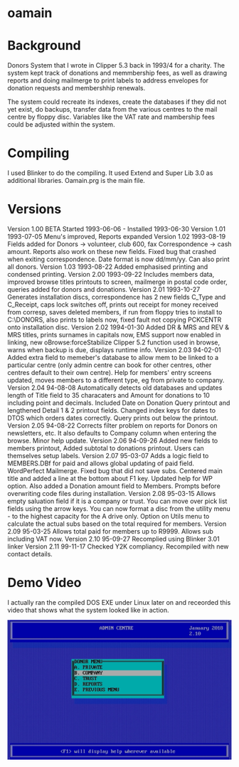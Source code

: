 # oamain

# Background
Donors System that I wrote in Clipper 5.3 back in 1993/4 for a charity. The system kept track of donations and memmbership fees, as well as drawing reports and doing mailmerge to print labels to address envelopes for donation requests and membershhip renewals.

The system could recreate its indexes, create the databases if they did not yet exist, do backups, transfer data from the various centres to the mail centre by floppy disc. Variables like the VAT rate and mambership fees could be adjusted within the system.

# Compiling
I used Blinker to do the compiling. It used Extend and Super Lib 3.0 as additional libraries. Oamain.prg is the main file.

# Versions
Version 1.00 BETA Started 1993-06-06  - Installed 1993-06-30
Version 1.01 1993-07-05 Menu's improved, Reports expanded
Version 1.02 1993-08-19 Fields added for Donors -> volunteer, club 600, fax
              Correspondence -> cash amount.  Reports also work on these new
              fields.  Fixed bug that crashed when exiting correspondence.
              Date format is now dd/mm/yy.  Can also print all donors.
Version 1.03 1993-08-22 Added emphasised printing and condensed printing.
Version 2.00 1993-09-22 Includes members data, improved browse titles
              printouts to screen, mailmerge in postal code order,
              queries added for donors and donations.
Version 2.01 1993-10-27 Generates installation discs, correspondence has 2
              new fields C_Type and C_Receipt, caps lock switches off,
              prints out receipt for money received from corresp, saves
              deleted members, if run from floppy tries to install to 
              C:\DONORS, also prints to labels now, fixed fault not copying
              PCKCENTR onto installation disc.
Version 2.02 1994-01-30 Added DR & MRS and REV & MRS titles, prints surnames
              in capitals now, EMS support now enabled in linking, new 
              oBrowse:forceStabilize Clipper 5.2 function used in browse,
              warns when backup is due, displays runtime info.
Version 2.03 94-02-01 Added extra field to memeber's database to allow mem
              to be linked to a particular centre (only admin centre can book
              for other centres, other centres default to their own centre).
              Help for members' entry screens updated, moves members to a
              different type, eg from private to company.
Version 2.04 94-08-08 Automatically detects old databases and updates length
              of Title field to 35 characaters and Amount for donations to
              10 including point and decimals. Included Date on Donation Query
              printout and lengthened Detail 1 & 2 printout fields. Changed
              index keys for dates to DTOS which orders dates correctly.
              Query prints out below the printout.
Version 2.05 94-08-22 Corrects filter problem on reports for Donors on 
              newsletters, etc.  It also defaults to Company column when
              entering the browse.  Minor help update.
Version 2.06 94-09-26 Added new fields to members printout, Added subtotal
              to donations printout. Users can themselves setup labels.
Version 2.07 95-03-07 Adds a logic field to MEMBERS.DBf for paid and allows
              global updating of paid field.  WordPerfect Mailmerge. Fixed
              bug that did not save subs.  Centered main title and added a
              line at the bottom about F1 key.  Updated help for WP option.
              Also added a Donation amount field to Members.  Prompts before
              overwriting code files during installation.
Version 2.08 95-03-15 Allows empty saluation field if it is a company or
              trust.  You can move over pick list fields using the arrow keys.
              You can now format a disc from the utility menu - to the
              highest capacity for the A drive only.  Option on Utils menu
              to calculate the actual subs based on the total required for
              members.
Version 2.09 95-03-25 Allows total paid for members up to R9999.  Allows sub
              including VAT now.
Version 2.10 95-09-27 Recomplied using Blinker 3.01 linker
Version 2.11 99-11-17 Checked Y2K compliancy. Recompiled with new contact details.

# Demo Video
I actually ran the compiled DOS EXE under Linux later on and receorded this video that shows what the system looked like in action.

[![Short Video](./assets/thumbnail.jpg)](./assets/DonorsSystemDemo.mp4)
